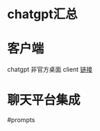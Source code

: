 # chatgpt汇总

# 客户端

chatgpt 非官方桌面 client  [链接](https://github.com/lencx/ChatGPT)



# 聊天平台集成

 





#prompts













